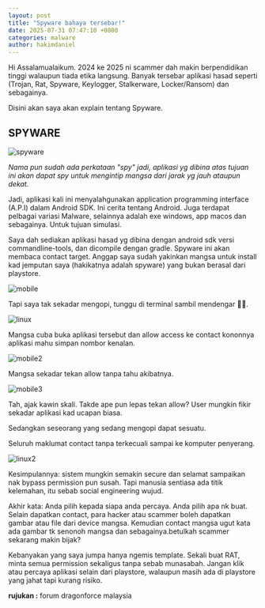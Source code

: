 ```yaml
---
layout: post 
title: "Spyware bahaya tersebar!"
date: 2025-07-31 07:47:10 +0800
categories: malware 
author: hakimdaniel 
---
```


Hi Assalamualaikum.
2024 ke 2025 ni scammer dah makin berpendidikan tinggi walaupun tiada etika langsung. Banyak tersebar aplikasi hasad seperti (Trojan, Rat, Spyware, Keylogger, Stalkerware, Locker/Ransom) dan sebagainya.

Disini akan saya akan explain tentang Spyware.

## SPYWARE
![spyware](https://i.ibb.co/xtNTh66D/1000096747.png)

_Nama pun sudah ada perkataan "spy" jadi, aplikasi yg dibina atas tujuan ini akan dapat spy untuk mengintip mangsa dari jarak yg jauh ataupun dekat._



Jadi, aplikasi kali ini menyalahgunakan application programming interface (A.P.I) dalam Android SDK. Ini cerita tentang Android. Juga terdapat pelbagai variasi Malware, selainnya adalah exe windows, app macos dan sebagainya.
Untuk tujuan simulasi.

Saya dah sediakan aplikasi hasad yg dibina dengan android sdk versi commandline-tools, dan dicompile dengan gradle. Spyware ini akan membaca contact target.
Anggap saya sudah yakinkan mangsa untuk install kad jemputan saya (hakikatnya adalah spyware) yang bukan berasal dari playstore.

![mobile](https://i.ibb.co/HLs2LM3G/1000096700.jpg)

Tapi saya tak sekadar mengopi, tunggu di terminal sambil mendengar 👂🏻.

![linux](https://i.ibb.co/YTN2GCdZ/1000096745.jpg)

Mangsa cuba buka aplikasi tersebut dan allow access ke contact kononnya aplikasi mahu simpan nombor kenalan.

![mobile2](https://i.ibb.co/My96M2GQ/1000096701.jpg)

Mangsa sekadar tekan allow tanpa tahu akibatnya.

![mobile3](https://i.ibb.co/r9F7xht/1000096702.jpg)

Tah, ajak kawin skali. Takde ape pun lepas tekan allow? User mungkin fikir sekadar aplikasi kad ucapan biasa.

Sedangkan seseorang yang sedang mengopi dapat sesuatu.

Seluruh maklumat contact tanpa terkecuali sampai ke komputer penyerang.

![linux2](https://i.ibb.co/QvDYLP9D/1000096744.jpg)

Kesimpulannya: sistem mungkin semakin secure dan selamat sampaikan nak bypass permission pun susah. Tapi manusia sentiasa ada titik kelemahan, itu sebab social engineering wujud.

Akhir kata: Anda pilih kepada siapa anda percaya. Anda pilih apa nk buat.
Selain dapatkan contact, para hacker atau scammer boleh dapatkan gambar atau file dari device mangsa. Kemudian contact mangsa ugut kata ada gambar tk senonoh mangsa dan sebagainya.betulkah scammer sekarang makin bijak?

Kebanyakan yang saya jumpa hanya ngemis template. Sekali buat RAT, minta semua permission sekaligus tanpa sebab munasabah.
Jangan klik atau percaya aplikasi selain dari playstore, walaupun masih ada di playstore yang jahat tapi kurang risiko.

**rujukan :** forum dragonforce malaysia
